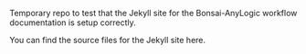 Temporary repo to test that the Jekyll site for the Bonsai-AnyLogic workflow documentation is setup correctly.

You can find the source files for the Jekyll site here.
